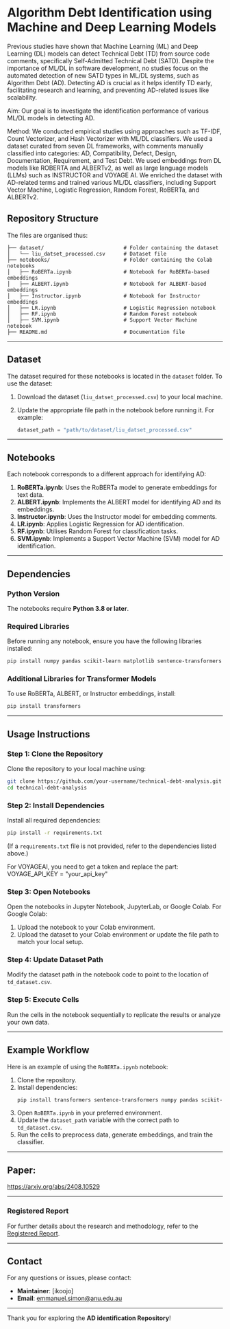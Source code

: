 # Algorithm Debt Identification using Machine and Deep Learning Models


Previous studies have shown that Machine Learning (ML) and Deep Learning (DL) models can detect Technical Debt (TD) from source code comments, specifically Self-Admitted Technical Debt (SATD). Despite the importance of ML/DL in software development, no studies focus on the automated detection of new SATD types in ML/DL systems, such as Algorithm Debt (AD). Detecting AD is crucial as it helps identify TD early, facilitating research and learning, and preventing AD-related issues like scalability.

Aim: Our goal is to investigate the identification performance of various ML/DL models in detecting AD.

Method: We conducted empirical studies using approaches such as TF-IDF, Count Vectorizer, and Hash Vectorizer with ML/DL classifiers. We used a dataset curated from seven DL frameworks, with comments manually classified into categories: AD, Compatibility, Defect, Design, Documentation, Requirement, and Test Debt. We used embeddings from DL models like ROBERTA and ALBERTv2, as well as large language models (LLMs) such as INSTRUCTOR and VOYAGE AI. We enriched the dataset with AD-related terms and trained various ML/DL classifiers, including Support Vector Machine, Logistic Regression, Random Forest, RoBERTa, and ALBERTv2.

## Repository Structure
The files are organised thus:
```
├── dataset/                          # Folder containing the dataset
│   └── liu_datset_processed.csv      # Dataset file
├── notebooks/                        # Folder containing the Colab notebooks
│   ├── RoBERTa.ipynb                 # Notebook for RoBERTa-based embeddings
│   ├── ALBERT.ipynb                  # Notebook for ALBERT-based embeddings
│   ├── Instructor.ipynb              # Notebook for Instructor embeddings
│   ├── LR.ipynb                      # Logistic Regression notebook
│   ├── RF.ipynb                      # Random Forest notebook
│   ├── SVM.ipynb                     # Support Vector Machine notebook
├── README.md                         # Documentation file
```

---

## Dataset

The dataset required for these notebooks is located in the `dataset` folder. To use the dataset:

1. Download the dataset (`liu_datset_processed.csv`) to your local machine.
2. Update the appropriate file path in the notebook before running it. For example:

   ```python
   dataset_path = "path/to/dataset/liu_datset_processed.csv"
   ```

---

## Notebooks

Each notebook corresponds to a different approach for identifying AD:

1. **RoBERTa.ipynb**: Uses the RoBERTa model to generate embeddings for text data.
2. **ALBERT.ipynb**: Implements the ALBERT model for identifying AD and its embeddings.
3. **Instructor.ipynb**: Uses the Instructor model for embedding comments.
4. **LR.ipynb**: Applies Logistic Regression for AD identification.
5. **RF.ipynb**: Utilises Random Forest for classification tasks.
6. **SVM.ipynb**: Implements a Support Vector Machine (SVM) model for AD identification.

---

## Dependencies

### Python Version
The notebooks require **Python 3.8 or later**.

### Required Libraries
Before running any notebook, ensure you have the following libraries installed:

```bash
pip install numpy pandas scikit-learn matplotlib sentence-transformers
```

### Additional Libraries for Transformer Models
To use RoBERTa, ALBERT, or Instructor embeddings, install:

```bash
pip install transformers
```

---

## Usage Instructions

### Step 1: Clone the Repository
Clone the repository to your local machine using:

```bash
git clone https://github.com/your-username/technical-debt-analysis.git
cd technical-debt-analysis
```

### Step 2: Install Dependencies
Install all required dependencies:

```bash
pip install -r requirements.txt
```
(If a `requirements.txt` file is not provided, refer to the dependencies listed above.)

For VOYAGEAI, you need to get a token and replace the part: VOYAGE_API_KEY = "your_api_key"

### Step 3: Open Notebooks
Open the notebooks in Jupyter Notebook, JupyterLab, or Google Colab. For Google Colab:

1. Upload the notebook to your Colab environment.
2. Upload the dataset to your Colab environment or update the file path to match your local setup.

### Step 4: Update Dataset Path
Modify the dataset path in the notebook code to point to the location of `td_dataset.csv`.

### Step 5: Execute Cells
Run the cells in the notebook sequentially to replicate the results or analyze your own data.

---

## Example Workflow
Here is an example of using the `RoBERTa.ipynb` notebook:

1. Clone the repository.
2. Install dependencies:
   ```bash
   pip install transformers sentence-transformers numpy pandas scikit-learn
   ```
3. Open `RoBERTa.ipynb` in your preferred environment.
4. Update the `dataset_path` variable with the correct path to `td_dataset.csv`.
5. Run the cells to preprocess data, generate embeddings, and train the classifier.

---

## Paper:
https://arxiv.org/abs/2408.10529

---

### Registered Report

For further details about the research and methodology, refer to the [Registered Report](https://arxiv.org/pdf/2408.10529).


---

## Contact
For any questions or issues, please contact:

- **Maintainer**: [ikoojo]
- **Email**: emmanuel.simon@anu.edu.au

---

Thank you for exploring the **AD identification Repository**!
